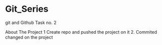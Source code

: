 # Git_Series
git and Github Task no. 2 


About The Project 
1 Create repo and pushed the project on it 
2. Commited changed on the project
